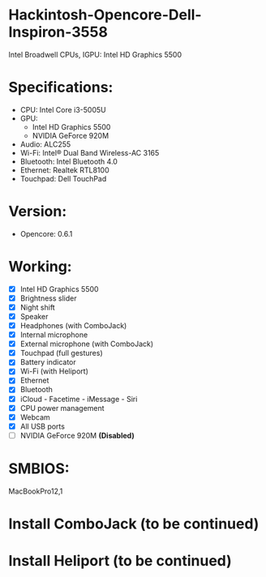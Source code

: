 # Hackintosh-Opencore-Dell-Inspiron-3558
Intel Broadwell CPUs, IGPU: Intel HD Graphics 5500

# Specifications:
* CPU: Intel Core i3-5005U
* GPU: 
  - Intel HD Graphics 5500
  - NVIDIA GeForce 920M
* Audio: ALC255
* Wi-Fi: Intel® Dual Band Wireless-AC 3165
* Bluetooth: Intel Bluetooth 4.0
* Ethernet: Realtek RTL8100
* Touchpad: Dell TouchPad

# Version: 
* Opencore: 0.6.1

# Working:
- [x] Intel HD Graphics 5500
- [x] Brightness slider
- [x] Night shift
- [x] Speaker
- [x] Headphones (with ComboJack)
- [x] Internal microphone
- [x] External microphone (with ComboJack)
- [x] Touchpad (full gestures)
- [x] Battery indicator
- [x] Wi-Fi (with Heliport)
- [x] Ethernet
- [x] Bluetooth
- [x] iCloud - Facetime - iMessage - Siri
- [x] CPU power management
- [x] Webcam
- [x] All USB ports
- [ ] NVIDIA GeForce 920M **(Disabled)**

# SMBIOS:
MacBookPro12,1

# Install ComboJack (to be continued)

# Install Heliport (to be continued)
